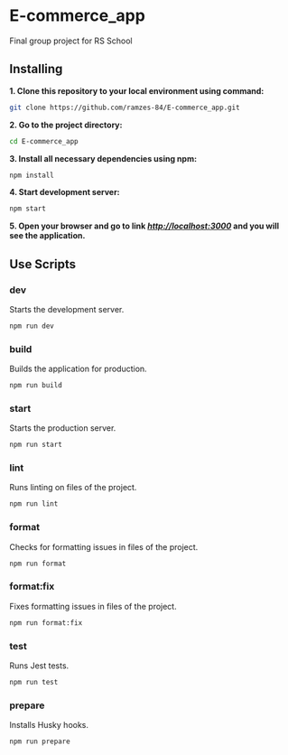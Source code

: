 # E-commerce_app

Final group project for RS School

## Installing

**1. Clone this repository to your local environment using command:**

```bash
git clone https://github.com/ramzes-84/E-commerce_app.git
```

**2. Go to the project directory:**

```bash
cd E-commerce_app
```

**3. Install all necessary dependencies using npm:**

```bash
npm install
```

**4. Start development server:**

```bash
npm start
```

**5. Open your browser and go to link *[http://localhost:3000](http://localhost:3000)* and you will see the application.**

## Use Scripts

### dev

Starts the development server.

```bash
npm run dev
```

### build

Builds the application for production.

```bash
npm run build
```

### start

Starts the production server.

```bash
npm run start
```

### lint

Runs linting on files of the project.

```bash
npm run lint
```

### format

Checks for formatting issues in files of the project.

```bash
npm run format
```

### format:fix

Fixes formatting issues in files of the project.

```bash
npm run format:fix
```

### test

Runs Jest tests.

```bash
npm run test
```

### prepare

Installs Husky hooks.

```bash
npm run prepare
```
